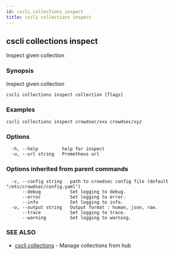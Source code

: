```yaml
---
id: cscli_collections_inspect
title: cscli collections inspect
---
```

## cscli collections inspect

Inspect given collection

### Synopsis

Inspect given collection

```
cscli collections inspect collection [flags]
```

### Examples

```
cscli collections inspect crowdsec/xxx crowdsec/xyz
```

### Options

```
  -h, --help         help for inspect
  -u, --url string   Prometheus url
```

### Options inherited from parent commands

```
  -c, --config string   path to crowdsec config file (default "/etc/crowdsec/config.yaml")
      --debug           Set logging to debug.
      --error           Set logging to error.
      --info            Set logging to info.
  -o, --output string   Output format : human, json, raw.
      --trace           Set logging to trace.
      --warning         Set logging to warning.
```

### SEE ALSO

* [cscli collections](/docs/v1.0/cscli/cscli_collections)	 - Manage collections from hub

